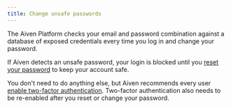 ```yaml
---
title: Change unsafe passwords
---
```


The Aiven Platform checks your email and password combination against a database of exposed credentials every time you log in and change your password.

If Aiven detects an unsafe password,  your login is blocked until you
[reset your password](/docs/platform/reference/change-password#reset-your-password) to
keep your account safe.

You don't need to do anything else, but Aiven recommends every user
[enable two-factor authentication](/docs/platform/howto/user-2fa).
Two-factor authentication also needs to be re-enabled after you
reset or change your password.
